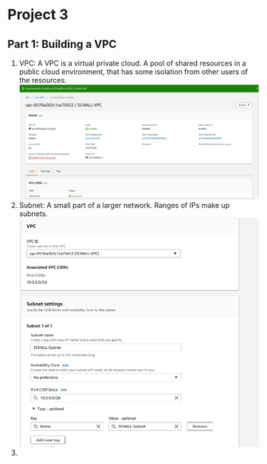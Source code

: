 # Project 3
## Part 1: Building a VPC
1. VPC: A VPC is a virtual private cloud. A pool of shared resources in a public cloud environment, that has some isolation from other users of the resources.<br>
![VPC Created](images/VPC.PNG)<br>
2. Subnet: A small part of a larger network. Ranges of IPs make up subnets.<br>
![Subnet Create, or one click away](images/subnet.PNG)<br>
3.
